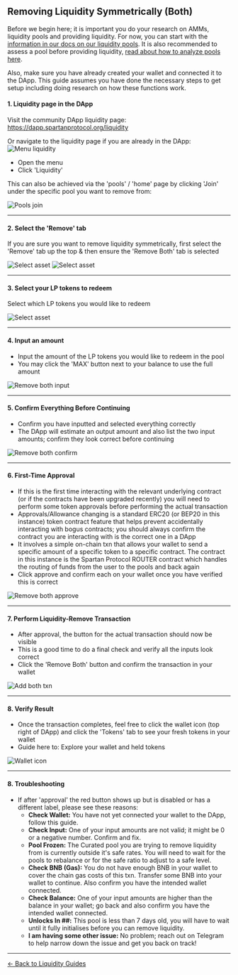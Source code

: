 ## Removing Liquidity Symmetrically (Both)

Before we begin here; it is important you do your research on AMMs, liquidity pools and providing liquidity. For now, you can start with the [information in our docs on our liquidity pools](/liquidity-pools.md). It is also recommended to assess a pool before providing liquidity, [read about how to analyze pools here](/guides/pools/analyze.md).

Also, make sure you have already created your wallet and connected it to the DApp. This guide assumes you have done the necessary steps to get setup including doing research on how these functions work.

#### 1. Liquidity page in the DApp

Visit the community DApp liquidity page: https://dapp.spartanprotocol.org/liquidity

Or navigate to the liquidity page if you are already in the DApp:  
![Menu liquidity](/../../_media/guides/pools/menu-liquidity.png)

- Open the menu
- Click 'Liquidity'

This can also be achieved via the 'pools' / 'home' page by clicking 'Join' under the specific pool you want to remove from:

![Pools join](/../../_media/guides/pools/pools-join.png)

---

#### 2. Select the 'Remove' tab

If you are sure you want to remove liquidity symmetrically, first select the 'Remove' tab up the top & then ensure the 'Remove Both' tab is selected

![Select asset](/../../_media/guides/pools/remboth-tab.png)
![Select asset](/../../_media/guides/pools/remboth-tab1.png)

---

#### 3. Select your LP tokens to redeem

Select which LP tokens you would like to redeem

![Select asset](/../../_media/guides/pools/remboth-asset.png)

---

#### 4. Input an amount

- Input the amount of the LP tokens you would like to redeem in the pool
- You may click the 'MAX' button next to your balance to use the full amount

![Remove both input](/../../_media/guides/pools/remboth-amount.png)

---

#### 5. Confirm Everything Before Continuing

- Confirm you have inputted and selected everything correctly
- The DApp will estimate an output amount and also list the two input amounts; confirm they look correct before continuing

![Remove both confirm](/../../_media/guides/pools/remboth-confirm.png)

---

#### 6. First-Time Approval

- If this is the first time interacting with the relevant underlying contract (or if the contracts have been upgraded recently) you will need to perform some token approvals before performing the actual transaction
- Approvals/Allowance changing is a standard ERC20 (or BEP20 in this instance) token contract feature that helps prevent accidentally interacting with bogus contracts; you should always confirm the contract you are interacting with is the correct one in a DApp
- It involves a simple on-chain txn that allows your wallet to send a specific amount of a specific token to a specific contract. The contract in this instance is the Spartan Protocol ROUTER contract which handles the routing of funds from the user to the pools and back again
- Click approve and confirm each on your wallet once you have verified this is correct

![Remove both approve](/../../_media/guides/pools/remove-approve.png)

---

#### 7. Perform Liquidity-Remove Transaction

- After approval, the button for the actual transaction should now be visible
- This is a good time to do a final check and verify all the inputs look correct
- Click the 'Remove Both' button and confirm the transaction in your wallet

![Add both txn](/../../_media/guides/pools/remboth-button.png)

---

#### 8. Verify Result

- Once the transaction completes, feel free to click the wallet icon (top right of DApp) and click the 'Tokens' tab to see your fresh tokens in your wallet
- Guide here to: Explore your wallet and held tokens

![Wallet icon](/../../_media/guides/pools/wallet-icon.png)

---

#### 8. Troubleshooting

- If after 'approval' the red button shows up but is disabled or has a different label, please see these reasons:
  - **Check Wallet:** You have not yet connected your wallet to the DApp, follow this guide.
  - **Check Input:** One of your input amounts are not valid; it might be 0 or a negative number. Confirm and fix.
  - **Pool Frozen:** The Curated pool you are trying to remove liquidity from is currently outside it's safe rates. You will need to wait for the pools to rebalance or for the safe ratio to adjust to a safe level.
  - **Check BNB (Gas):** You do not have enough BNB in your wallet to cover the chain gas costs of this txn. Transfer some BNB into your wallet to continue. Also confirm you have the intended wallet connected.
  - **Check Balance:** One of your input amounts are higher than the balance in your wallet; go back and also confirm you have the intended wallet connected.
  - **Unlocks In ##:** This pool is less than 7 days old, you will have to wait until it fully initialises before you can remove liquidity.
  - **I am having some other issue:** No problem; reach out on Telegram to help narrow down the issue and get you back on track!

---

[<- Back to Liquidity Guides](/liquidity-pools?id=guides)
